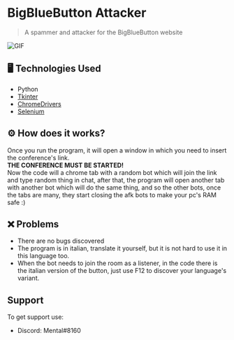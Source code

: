 # BigBlueButton Attacker

> A spammer and attacker for the BigBlueButton website



![GIF](http://g.recordit.co/rEyajyN636.gif)


## 🖥️ Technologies Used
- Python 
- [Tkinter](https://wiki.python.org/moin/TkInter)
- [ChromeDrivers](https://chromedriver.chromium.org/downloads)  
- [Selenium](https://selenium-python.readthedocs.io/)

## ⚙️ How does it works?
Once you run the program, it will open a window in which you need to insert the conference's link.  
**THE CONFERENCE MUST BE STARTED!**  
Now the code will a chrome tab with a random bot which will join the link and type random thing in chat, after that, the program will open another tab with another bot which will do the same thing, and so the other bots, once the tabs are many, they start closing the afk bots to make your pc's RAM safe :)  

## ❌ Problems
- There are no bugs discovered 
- The program is in italian, translate it yourself, but it is not hard to use it in this language too.  
- When the bot needs to join the room as a listener, in the code there is the italian version of the button, just use F12 to discover your language's variant.  

## Support

To get support use:  

- Discord: Mental#8160

